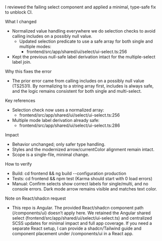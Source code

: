I reviewed the failing select component and applied a minimal, type-safe fix to unblock CI.

What I changed
- Normalized value handling everywhere we do selection checks to avoid calling includes on a possibly null value.
  - Updated selection predicate to use a safe array for both single and multiple modes:
    - frontend/src/app/shared/ui/select/ui-select.ts:256
- Kept the previous null-safe label derivation intact for the multiple-select label join.

Why this fixes the error
- The prior error came from calling includes on a possibly null value (TS2531). By normalizing to a string array first, includes is always safe, and the logic remains consistent for both single and multi-select.

Key references
- Selection check now uses a normalized array:
  - frontend/src/app/shared/ui/select/ui-select.ts:256
- Multiple mode label derivation already safe:
  - frontend/src/app/shared/ui/select/ui-select.ts:286

Impact
- Behavior unchanged; only safer type handling.
- Styles and the modernized arrow/currentColor alignment remain intact.
- Scope is a single-file, minimal change.

How to verify
- Build: cd frontend && ng build --configuration production
- Tests: cd frontend && npm test (Karma should start with 0 load errors)
- Manual: Confirm selects show correct labels for single/multi, and no console errors. Dark mode arrow remains visible and matches text color.

Note on React/shadcn request
- This repo is Angular. The provided React/shadcn component path (/components/ui) doesn’t apply here. We retained the Angular shared select (frontend/src/app/shared/ui/select/ui-select.ts) and centralized SCSS updates for minimal impact and full app coverage. If you need a separate React setup, I can provide a shadcn/Tailwind guide and component placement under /components/ui in a React app.